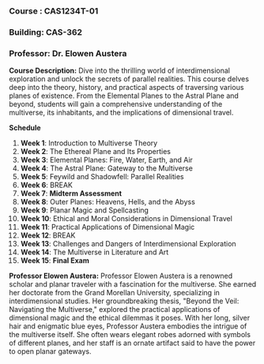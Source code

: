 ### Course : CAS1234T-01
### Building: CAS-362
### Professor: Dr. Elowen Austera

**Course Description:** Dive into the thrilling world of interdimensional exploration and unlock the secrets of parallel realities. This course delves deep into the theory, history, and practical aspects of traversing various planes of existence. From the Elemental Planes to the Astral Plane and beyond, students will gain a comprehensive understanding of the multiverse, its inhabitants, and the implications of dimensional travel.

**Schedule**
1. **Week 1**: Introduction to Multiverse Theory
2. **Week 2**: The Ethereal Plane and Its Properties
3. **Week 3**: Elemental Planes: Fire, Water, Earth, and Air
4. **Week 4**: The Astral Plane: Gateway to the Multiverse
5. **Week 5**: Feywild and Shadowfell: Parallel Realities
6. **Week 6**: BREAK
7. **Week 7**: **Midterm Assessment**
8. **Week 8**: Outer Planes: Heavens, Hells, and the Abyss
9. **Week 9**: Planar Magic and Spellcasting
10. **Week 10**: Ethical and Moral Considerations in Dimensional Travel
11. **Week 11**: Practical Applications of Dimensional Magic
12. **Week 12**: BREAK
13. **Week 13**: Challenges and Dangers of Interdimensional Exploration
14. **Week 14**: The Multiverse in Literature and Art
15. **Week 15**: **Final Exam**

**Professor Elowen Austera:** Professor Elowen Austera is a renowned scholar and planar traveler with a fascination for the multiverse. She earned her doctorate from the Grand Morellan University, specializing in interdimensional studies. Her groundbreaking thesis, "Beyond the Veil: Navigating the Multiverse," explored the practical applications of dimensional magic and the ethical dilemmas it poses. With her long, silver hair and enigmatic blue eyes, Professor Austera embodies the intrigue of the multiverse itself. She often wears elegant robes adorned with symbols of different planes, and her staff is an ornate artifact said to have the power to open planar gateways.